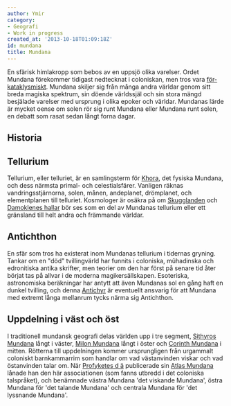 ```yaml
---
author: Ymir
category:
- Geografi
- Work in progress
created_at: '2013-10-18T01:09:18Z'
id: mundana
title: Mundana
---
```

En sfärisk himlakropp som bebos av en uppsjö olika varelser. Ordet Mundana förekommer tidigast nedtecknat i coloniskan, men tros vara [för-kataklysmiskt]. Mundana skiljer sig från många andra världar genom sitt breda magiska spektrum, sin döende världssjäl och sin stora mängd besjälade varelser med ursprung i olika epoker och världar. Mundanas lärde är mycket oense om solen rör sig runt Mundana eller Mundana runt solen, en debatt som rasat sedan långt forna dagar.

## Historia

## Tellurium

Tellurium, eller telluriet, är en samlingsterm för [Khora], det fysiska Mundana, och dess närmsta primal- och celestialsfärer. Vanligen räknas vandringsstjärnorna, solen, månen, andeplanet, drömplanet, och elementplanen till telluriet. Kosmologer är osäkra på om [Skugglanden] och [Damoklenes hallar] bör ses som en del av Mundanas tellurium eller ett gränsland till helt andra och främmande världar.

## Antichthon

En sfär som tros ha existerat inom Mundanas tellurium i tidernas gryning. Tankar om en "död" tvillingvärld har funnits i coloniska, mûhadinska och edronitiska antika skrifter, men teorier om den har först på senare tid åter börjat tas på allvar i de moderna magikersällskapen. Esoteriska, astronomiska beräkningar har antytt att även Mundanas sol en gång haft en dunkel tvilling, och denna [Antichyr] är eventuellt ansvarig för att Mundana med extremt långa mellanrum tycks närma sig Antichthon.

## Uppdelning i väst och öst

I traditionell mundansk geografi delas världen upp i tre segment, [Sithyros Mundana] långt i väster, [Milon Mundana] långt i öster och [Corinth Mundana] i mitten. Rötterna till uppdelningen kommer ursprungligen från urgammalt coloniskt barnkammarrim som handlar om vad västanvinden viskar och vad östanvinden talar om. När [Profyketes d ä] publicerade sin [Atlas Mundana] lånade han den här associationen (som fanns utbredd i det coloniska talspråket), och benämnade västra Mundana 'det viskande Mundana', östra Mundana för 'det talande Mundana' och centrala Mundana för 'det lyssnande Mundana'.

  [för-kataklysmiskt]: Meharcarans_peripeti
  [Khora]: Khora
  [Skugglanden]: Skugglanden
  [Damoklenes hallar]: Damoklenes_hallar
  [Antichyr]: Antichyr
  [Sithyros Mundana]: Sithyros_Mundana
  [Milon Mundana]: Milon_Mundana
  [Corinth Mundana]: Corinth_Mundana
  [Profyketes d ä]: Profyketes_d_ä
  [Atlas Mundana]: Profyketes_Atlas_Mundana